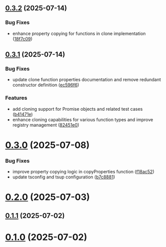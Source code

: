## [0.3.2](https://github.com/ibnlanre/clone/compare/v0.3.1...v0.3.2) (2025-07-14)


### Bug Fixes

* enhance property copying for functions in clone implementation ([18f7c09](https://github.com/ibnlanre/clone/commit/18f7c091bfb43015d746c94f92a8d7b06d25d1f5))



## [0.3.1](https://github.com/ibnlanre/clone/compare/v0.3.0...v0.3.1) (2025-07-14)


### Bug Fixes

* update clone function properties documentation and remove redundant constructor definition ([ec596f6](https://github.com/ibnlanre/clone/commit/ec596f6454b40f922b8abb1730d40242f6871565))


### Features

* add cloning support for Promise objects and related test cases ([b41471e](https://github.com/ibnlanre/clone/commit/b41471e0c134f4c97fb260870f18c2eed3be384e))
* enhance cloning capabilities for various function types and improve registry management ([82451e0](https://github.com/ibnlanre/clone/commit/82451e02c23e0f3f7006cbeea001affb59a53546))



# [0.3.0](https://github.com/ibnlanre/clone/compare/v0.2.0...v0.3.0) (2025-07-08)


### Bug Fixes

* improve property copying logic in copyProperties function ([f18ac52](https://github.com/ibnlanre/clone/commit/f18ac5277fc1f1557fb2375fedff77354cc3ba3e))
* update tsconfig and tsup configuration ([b7c8881](https://github.com/ibnlanre/clone/commit/b7c888104829a0072d17a671fab675713d99a448))



# [0.2.0](https://github.com/ibnlanre/clone/compare/v0.1.1...v0.2.0) (2025-07-03)



## [0.1.1](https://github.com/ibnlanre/clone/compare/v0.1.0...v0.1.1) (2025-07-02)



# [0.1.0](https://github.com/ibnlanre/clone/compare/v0.0.1...v0.1.0) (2025-07-02)



